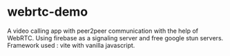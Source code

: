 # webrtc-demo
A video calling app with peer2peer communication with the help of WebRTC. Using firebase as a signaling server and free google stun servers.
Framework used : vite with vanilla javascript.

